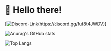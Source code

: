 # 👋 Hello there!

[![Discord-Link](https://img.shields.io/badge/Discord-5865F2?style=for-the-badge&logo=discord&logoColor=white)(https://discord.gg/fuf8t4JWDV)]

![Anurag's GitHub stats](https://github-readme-stats.vercel.app/api?username=shell1010&count_private=true&theme=tokyonight&show_icons=true)

![Top Langs](https://github-readme-stats.vercel.app/api/top-langs/?username=shell1010&theme=tokyonight&show_icons=true&count_private=true)


<!---
Shell1010/Shell1010 is a ✨ special ✨ repository because its `README.md` (this file) appears on your GitHub profile.
You can click the Preview link to take a look at your changes.
--->
